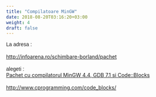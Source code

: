 ```yaml
---
title: "Compilatoare MinGW"
date: 2018-08-20T03:16:20+03:00
weight: 4
draft: false
---
```


<html>
  <body>
    <div class="wiki" id="content_view" style="display: block;">
<span style="font-family: Arial;">La adresa :</span><br />
<br />
<span class="yshortcuts"><a class="wiki_link_ext" href="http://infoarena.ro/schimbare-borland/pachet" rel="nofollow" target="_blank">http://infoarena.ro/schimbare-borland/pachet</a></span><br />
<br />
<span style="font-family: Arial;">alegeti :</span><br />
<a class="wiki_link_ext" href="http://us.mg5.mail.yahoo.com/schimbare-borland/pachet?action=download&amp;file=MCB-Kit.exe&amp;safe_only=false" rel="nofollow" target="_blank">Pachet cu compilatorul MinGW 4.4, GDB 7.1 si Code::Blocks</a><br />
<br />
<a class="wiki_link_ext" href="http://www.cprogramming.com/code_blocks/" rel="nofollow" target="_blank">http://www.cprogramming.com/code_blocks/</a>
    </div>
  </body>
</html>